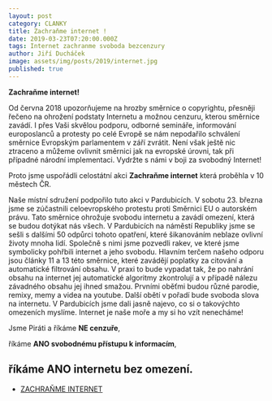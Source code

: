 ```yaml
---
layout: post
category: CLANKY
title: Zachraňme internet !
date: 2019-03-23T07:20:00.000Z
tags: Internet zachranme svoboda bezcenzury
author: Jiří Ducháček
image: assets/img/posts/2019/internet.jpg
published: true
---
```

**Zachraňme internet!**

Od června 2018 upozorňujeme na hrozby směrnice o copyrightu,
přesněji řečeno na ohrožení podstaty Internetu a možnou cenzuru, kterou směrnice zavádí.
 I přes Vaši skvělou podporu, odborné semináře, informování europoslanců a protesty po
 celé Evropě se nám nepodařilo schválení směrnice Evropským parlamentem v září zvrátit.
 Není však ještě nic ztraceno a můžeme ovlivnit směrnici jak na evropské úrovni, tak při
 případné národní implementaci. Vydržte s námi v boji za svobodný Internet!

Proto jsme uspořádli celostátní akci **Zachraňme internet** která proběhla v 10 městech ČR.

Naše místní sdružení podpořilo tuto akci v Pardubicích.
V sobotu 23. března jsme se zúčastnili celoevropského protestu proti Směrnici EU o autorském právu.
Tato směrnice ohrožuje svobodu internetu a zavádí omezení, která se budou dotýkat nás všech.
V Pardubicích na náměstí Republiky jsme se sešli s dalšími 50 odpůrci tohoto opatření, které
šikanováním neblaze ovlivní životy mnoha lidí. Společně s nimi jsme pozvedli rakev, ve které
jsme symbolicky pohřbili internet a jeho svobodu.
Hlavním terčem našeho odporu jsou články 11 a 13 této směrnice, které zavádějí poplatky za
citování a automatické filtrování obsahu. V praxi to bude vypadat tak, že po nahrání obsahu na
internet jej automatické algoritmy zkontrolují a v případě nálezu závadného obsahu jej ihned smažou.
 Prvními oběťmi budou různé parodie, remixy, memy a videa na youtube.
Další obětí v pořadí bude svoboda slova na internetu. V Pardubicích jsme dali jasně najevo,
co si o takovýchto omezeních myslíme.
Internet je naše moře a my si ho vzít nenecháme!

Jsme Piráti a  říkáme **NE cenzuře**,

říkáme **ANO svobodnému přístupu k informacím**,

říkáme  **ANO internetu bez omezení**.
----------------
* [ZACHRAŇME INTERNET][1]



[1]:https://zachraninternet.cz/
